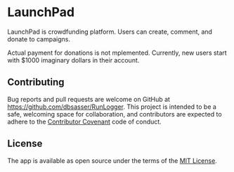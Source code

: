 # LaunchPad

LaunchPad is crowdfunding platform. Users can create, comment, and donate to campaigns.  

Actual payment for donations is not mplemented. Currently, new users start with $1000 imaginary dollars in their account.

## Contributing

Bug reports and pull requests are welcome on GitHub at https://github.com/dbsasser/RunLogger. This project is intended to be a safe, welcoming space for collaboration, and contributors are expected to adhere to the [Contributor Covenant](http://contributor-covenant.org) code of conduct.

## License

The app is available as open source under the terms of the [MIT License](http://opensource.org/licenses/MIT).
